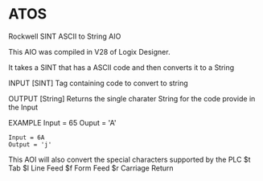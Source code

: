 # ATOS
Rockwell SINT ASCII to String AIO

This AIO was compiled in V28 of Logix Designer.

It takes a SINT that has a ASCII code and then converts it to a String


INPUT [SINT]
   Tag containing code to convert to string
   
   
OUTPUT [String]
    Returns the single charater String for the code provide in the Input
    
    
EXAMPLE
    Input = 65
    Ouput = 'A'
    
    Input = 6A
    Output = 'j'
    
This AOI will also convert the special characters supported by the PLC
    $t  Tab
    $l  Line Feed
    $f  Form Feed
    $r  Carriage Return
